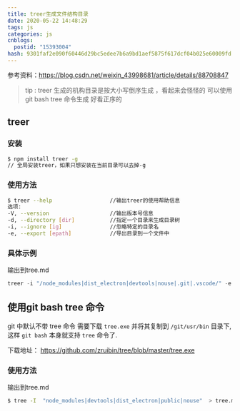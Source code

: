```yaml
---
title: treer生成文件结构目录
date: 2020-05-22 14:48:29
tags: js
categories: js
cnblogs:
  postid: "15393004"
hash: 9301faf2e090f60446d29bc5edee7b6a9bd1aef5875f617dcf04b025e60009fd
---
```


参考资料：https://blog.csdn.net/weixin_43998681/article/details/88708847

> tip :  treer 生成的机构目录是按大小写倒序生成 ，看起来会怪怪的  可以使用git bash tree 命令生成 好看正序的

## treer

### 安装

```bash
$ npm install treer -g													
// 全局安装treer，如果只想安装在当前目录可以去掉-g
```

### 使用方法

```bash
$ treer --help 					//输出treer的使用帮助信息
选项:
-V, --version          			//输出版本号信息
-d, --directory [dir]  			//指定一个目录来生成目录树
-i, --ignore [ig]      			//忽略特定的目录名
-e, --export [epath]   			//导出目录到一个文件中
```

### 具体示例

输出到tree.md

```js
treer -i "/node_modules|dist_electron|devtools|nouse|.git|.vscode/" -e "tree.md"
```

## 使用git bash tree 命令

git 中默认不带 tree 命令 需要下载 `tree.exe` 并将其复制到 `/git/usr/bin` 目录下,这样 `git bash` 本身就支持 `tree` 命令了.

下载地址： https://github.com/zruibin/tree/blob/master/tree.exe

### 使用方法

输出到tree.md

```bash
$ tree -I  "node_modules|devtools|dist_electron|public|nouse"  > tree.md
```


